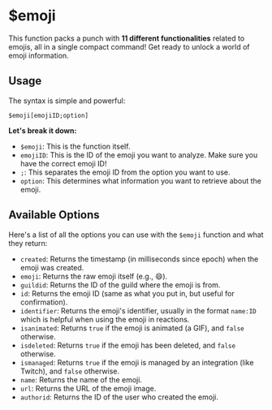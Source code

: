 # $emoji

This function packs a punch with **11 different functionalities** related to emojis, all in a single compact command! Get ready to unlock a world of emoji information.

## Usage

The syntax is simple and powerful:

```
$emoji[emojiID;option]
```

**Let's break it down:**

*   `$emoji`:  This is the function itself.
*   `emojiID`: This is the ID of the emoji you want to analyze.  Make sure you have the correct emoji ID!
*   `;`:  This separates the emoji ID from the option you want to use.
*   `option`: This determines what information you want to retrieve about the emoji.

## Available Options

Here's a list of all the options you can use with the `$emoji` function and what they return:

*   `created`:  Returns the timestamp (in milliseconds since epoch) when the emoji was created.
*   `emoji`:  Returns the raw emoji itself (e.g.,  :smile:).
*   `guildid`:  Returns the ID of the guild where the emoji is from.
*   `id`:  Returns the emoji ID (same as what you put in, but useful for confirmation).
*   `identifier`: Returns the emoji's identifier, usually in the format `name:ID` which is helpful when using the emoji in reactions.
*   `isanimated`: Returns `true` if the emoji is animated (a GIF), and `false` otherwise.
*   `isdeleted`: Returns `true` if the emoji has been deleted, and `false` otherwise.
*   `ismanaged`: Returns `true` if the emoji is managed by an integration (like Twitch), and `false` otherwise.
*   `name`:  Returns the name of the emoji.
*   `url`:  Returns the URL of the emoji image.
*   `authorid`: Returns the ID of the user who created the emoji.